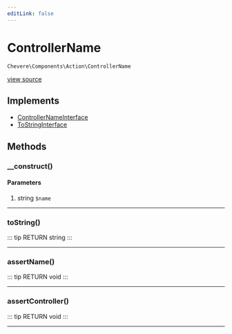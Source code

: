 ```yaml
---
editLink: false
---
```


# ControllerName

`Chevere\Components\Action\ControllerName`

[view source](https://github.com/chevere/chevere/blob/master/src/Chevere/Components/Action/ControllerName.php)

## Implements

- [ControllerNameInterface](../../Interfaces/Action/ControllerNameInterface.md)
- [ToStringInterface](../../Interfaces/Common/ToStringInterface.md)

## Methods

### __construct()

#### Parameters

1. string `$name`

---

### toString()

::: tip RETURN
string
:::

---

### assertName()

::: tip RETURN
void
:::

---

### assertController()

::: tip RETURN
void
:::

---
